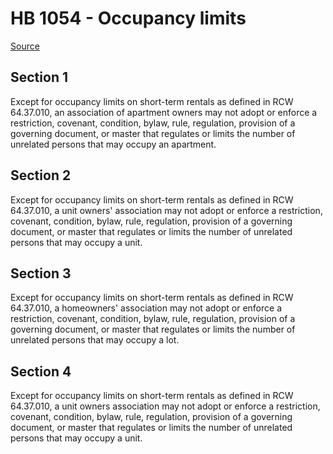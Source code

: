 # HB 1054 - Occupancy limits

[Source](http://lawfilesext.leg.wa.gov/biennium/2023-24/Pdf/Bills/House%20Bills/1054.pdf)

## Section 1
Except for occupancy limits on short-term rentals as defined in RCW 64.37.010, an association of apartment owners may not adopt or enforce a restriction, covenant, condition, bylaw, rule, regulation, provision of a governing document, or master that regulates or limits the number of unrelated persons that may occupy an apartment.

## Section 2
Except for occupancy limits on short-term rentals as defined in RCW 64.37.010, a unit owners' association may not adopt or enforce a restriction, covenant, condition, bylaw, rule, regulation, provision of a governing document, or master that regulates or limits the number of unrelated persons that may occupy a unit.

## Section 3
Except for occupancy limits on short-term rentals as defined in RCW 64.37.010, a homeowners' association may not adopt or enforce a restriction, covenant, condition, bylaw, rule, regulation, provision of a governing document, or master that regulates or limits the number of unrelated persons that may occupy a lot.

## Section 4
Except for occupancy limits on short-term rentals as defined in RCW 64.37.010, a unit owners association may not adopt or enforce a restriction, covenant, condition, bylaw, rule, regulation, provision of a governing document, or master that regulates or limits the number of unrelated persons that may occupy a unit.
